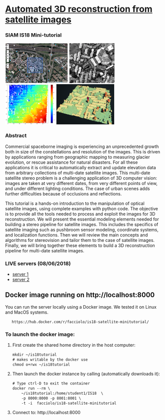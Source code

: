 # [Automated 3D reconstruction from satellite images](https://www.siam-is18.dm.unibo.it/minitutorials)
### SIAM IS18 Mini-tutorial 


<img src="docs/step1.png"  height="130">
<img src="docs/step2.png"  height="130">
<img src="docs/step3.png"  height="130">
<img src="docs/step4.png"  height="130">



### Abstract

Commercial spaceborne imaging is experiencing an unprecedented growth both in size of the constellations and resolution of the images. This is driven by applications ranging from geographic mapping to measuring glacier evolution, or rescue assistance for natural disasters. For all these applications it is critical to automatically extract and update elevation data from arbitrary collections of multi-date satellite images. This multi-date satellite stereo problem is a challenging application of 3D computer vision: images are taken at very different dates, from very different points of view, and under different lighting conditions. The case of urban scenes adds further difficulties because of occlusions and reflections. 

This tutorial is a hands-on introduction to the manipulation of optical satellite images, using complete examples with python code. The objective is to provide all the tools needed to process and exploit the images for 3D reconstruction. We will present the essential modeling elements needed for building a stereo pipeline for satellite images. This includes the specifics of satellite imaging such as pushbroom sensor modeling, coordinate systems, and localization functions. Then we will review the main concepts and algorithms for stereovision and tailor them to the case of satellite images. Finally, we will bring together these elements to build a 3D reconstruction pipeline for multi-date satellite images.


### LIVE servers (08/06/2018)

* <a href="http://menthe.ovh.hw.ipol.im:8000/">server 1</a>
* <a href="http://avocat.ovh.hw.ipol.im:8000/">server 2</a>



## Docker image running on http://localhost:8000

You can run the server locally using a Docker image.
We tested it on Linux and MacOS systems.

       https://hub.docker.com/r/facciolo/is18-satellite-minitutorial/


### To launch the docker image:

1. First create the shared home directory in the host computer:

       mkdir ~/is18tutorial
       # makes writable by the docker use
       chmod o+rwx ~/is18tutorial

2. Then launch the docker instance by calling (automatically downloads it):

       # Type ctrl-D to exit the container
       docker run --rm \
           ~/is18tutorial:/home/student1/IS18  \
           -p 8000:8000 -p 8001:8001 \
           -t -i  facciolo/is18-satellite-minitutorial 

3. Connect to:    http://localhost:8000
